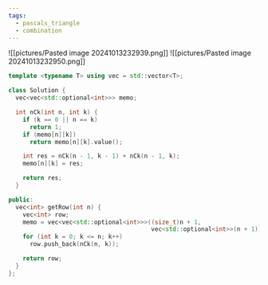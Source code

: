 ```yaml
---
tags:
  - pascals_triangle
  - combination
---
```

![[pictures/Pasted image 20241013232939.png]]
![[pictures/Pasted image 20241013232950.png]]



```c++
template <typename T> using vec = std::vector<T>;

class Solution {
  vec<vec<std::optional<int>>> memo;

  int nCk(int n, int k) {
    if (k == 0 || n == k)
      return 1;
    if (memo[n][k])
      return memo[n][k].value();

    int res = nCk(n - 1, k - 1) + nCk(n - 1, k);
    memo[n][k] = res;

    return res;
  }

public:
  vec<int> getRow(int n) {
    vec<int> row;
    memo = vec<vec<std::optional<int>>>((size_t)n + 1,
                                        vec<std::optional<int>>(n + 1));
    for (int k = 0; k <= n; k++)
      row.push_back(nCk(n, k));

    return row;
  }
};
```